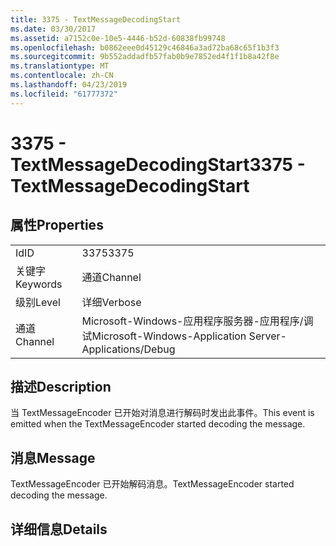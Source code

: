 ```yaml
---
title: 3375 - TextMessageDecodingStart
ms.date: 03/30/2017
ms.assetid: a7152c0e-10e5-4446-b52d-60838fb99748
ms.openlocfilehash: b0862eee0d45129c46846a3ad72ba68c65f1b3f3
ms.sourcegitcommit: 9b552addadfb57fab0b9e7852ed4f1f1b8a42f8e
ms.translationtype: MT
ms.contentlocale: zh-CN
ms.lasthandoff: 04/23/2019
ms.locfileid: "61777372"
---
```

# <a name="3375---textmessagedecodingstart"></a><span data-ttu-id="1e251-102">3375 - TextMessageDecodingStart</span><span class="sxs-lookup"><span data-stu-id="1e251-102">3375 - TextMessageDecodingStart</span></span>
## <a name="properties"></a><span data-ttu-id="1e251-103">属性</span><span class="sxs-lookup"><span data-stu-id="1e251-103">Properties</span></span>  
  
|||  
|-|-|  
|<span data-ttu-id="1e251-104">Id</span><span class="sxs-lookup"><span data-stu-id="1e251-104">ID</span></span>|<span data-ttu-id="1e251-105">3375</span><span class="sxs-lookup"><span data-stu-id="1e251-105">3375</span></span>|  
|<span data-ttu-id="1e251-106">关键字</span><span class="sxs-lookup"><span data-stu-id="1e251-106">Keywords</span></span>|<span data-ttu-id="1e251-107">通道</span><span class="sxs-lookup"><span data-stu-id="1e251-107">Channel</span></span>|  
|<span data-ttu-id="1e251-108">级别</span><span class="sxs-lookup"><span data-stu-id="1e251-108">Level</span></span>|<span data-ttu-id="1e251-109">详细</span><span class="sxs-lookup"><span data-stu-id="1e251-109">Verbose</span></span>|  
|<span data-ttu-id="1e251-110">通道</span><span class="sxs-lookup"><span data-stu-id="1e251-110">Channel</span></span>|<span data-ttu-id="1e251-111">Microsoft-Windows-应用程序服务器-应用程序/调试</span><span class="sxs-lookup"><span data-stu-id="1e251-111">Microsoft-Windows-Application Server-Applications/Debug</span></span>|  
  
## <a name="description"></a><span data-ttu-id="1e251-112">描述</span><span class="sxs-lookup"><span data-stu-id="1e251-112">Description</span></span>  
 <span data-ttu-id="1e251-113">当 TextMessageEncoder 已开始对消息进行解码时发出此事件。</span><span class="sxs-lookup"><span data-stu-id="1e251-113">This event is emitted when the TextMessageEncoder started decoding the message.</span></span>  
  
## <a name="message"></a><span data-ttu-id="1e251-114">消息</span><span class="sxs-lookup"><span data-stu-id="1e251-114">Message</span></span>  
 <span data-ttu-id="1e251-115">TextMessageEncoder 已开始解码消息。</span><span class="sxs-lookup"><span data-stu-id="1e251-115">TextMessageEncoder started decoding the message.</span></span>  
  
## <a name="details"></a><span data-ttu-id="1e251-116">详细信息</span><span class="sxs-lookup"><span data-stu-id="1e251-116">Details</span></span>
